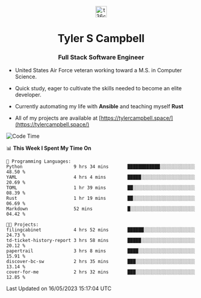 <p align="center">
<a href="https://www.linkedin.com/in/t36campbell" target="blank"><img align="center" src="https://ik.imagekit.io/t36campbell/Portfolio/linkedin.png.original_m8bbGgPh6.png" alt="t36campbell" height="30" width="30" /></a>
</p>
<h1 align="center">Tyler S Campbell</h1>
<h3 align="center">Full Stack Software Engineer</h3>

* United States Air Force veteran working toward a M.S. in Computer Science.

* Quick study, eager to cultivate the skills needed to become an elite developer.

* Currently automating my life with **Ansible** and teaching myself **Rust**

* All of my projects are available at [https://tylercampbell.space/](https://tylercampbell.space/)

<!--START_SECTION:waka-->
![Code Time](http://img.shields.io/badge/Code%20Time-2%2C488%20hrs%2020%20mins-blue)

📊 **This Week I Spent My Time On** 

```text
💬 Programming Languages: 
Python                   9 hrs 34 mins       ████████████░░░░░░░░░░░░░   48.50 % 
YAML                     4 hrs 4 mins        █████░░░░░░░░░░░░░░░░░░░░   20.69 % 
TOML                     1 hr 39 mins        ██░░░░░░░░░░░░░░░░░░░░░░░   08.39 % 
Rust                     1 hr 19 mins        ██░░░░░░░░░░░░░░░░░░░░░░░   06.69 % 
Markdown                 52 mins             █░░░░░░░░░░░░░░░░░░░░░░░░   04.42 % 

🐱‍💻 Projects: 
filingcabinet            4 hrs 52 mins       ██████░░░░░░░░░░░░░░░░░░░   24.73 % 
td-ticket-history-report 3 hrs 58 mins       █████░░░░░░░░░░░░░░░░░░░░   20.12 % 
papertrail               3 hrs 8 mins        ████░░░░░░░░░░░░░░░░░░░░░   15.91 % 
discover-bc-sw           2 hrs 35 mins       ███░░░░░░░░░░░░░░░░░░░░░░   13.14 % 
cover-for-me             2 hrs 32 mins       ███░░░░░░░░░░░░░░░░░░░░░░   12.85 % 
```


 Last Updated on 16/05/2023 15:17:04 UTC
<!--END_SECTION:waka-->

